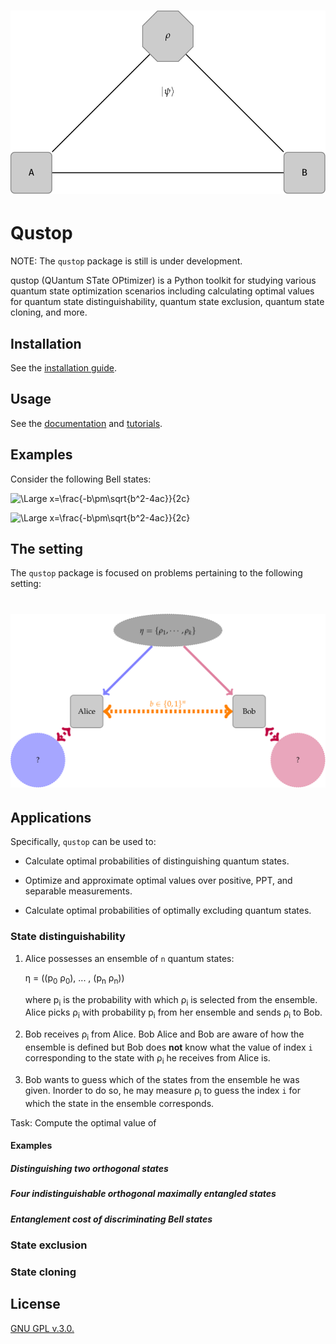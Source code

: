 # ![logo](./docs/figures/logo.svg "logo") 

# Qustop

NOTE: The `qustop` package is still is under development. 

qustop (QUantum STate OPtimizer) is a Python toolkit for studying various quantum state
optimization scenarios including calculating optimal values for quantum state distinguishability, 
quantum state exclusion, quantum state cloning, and more.

## Installation

See the [installation guide](https://qustop.readthedocs.io/en/latest/getting_started.html).

## Usage

See the [documentation](https://toqito.readthedocs.io/en/latest/index.html) and 
[tutorials](https://qustop.readthedocs.io/en/latest/tutorials.html).

## Examples

Consider the following Bell states:

![\Large x=\frac{-b\pm\sqrt{b^2-4ac}}{2c}](https://latex.codecogs.com/svg.latex?\Large&space;|\psi_0\rangle=\frac{|00\rangle+|11\rangle}{\sqrt{2}},\quad|\psi_1\rangle=\frac{|01\rangle+|10\rangle}{\sqrt{2}},) 

![\Large x=\frac{-b\pm\sqrt{b^2-4ac}}{2c}](https://latex.codecogs.com/svg.latex?\Large&space;|\psi_2\rangle=\frac{|01\rangle-|10\rangle}{\sqrt{2}},\quad|\psi_3\rangle=\frac{|00\rangle-|11\rangle}{\sqrt{2}}) 

## The setting

The `qustop` package is focused on problems pertaining to the following setting:

# ![setting](./docs/figures/quantum_state_distinguish.svg "setting") 

## Applications

Specifically, `qustop` can be used to:

- Calculate optimal probabilities of distinguishing quantum states.  

- Optimize and approximate optimal values over positive, PPT, and separable measurements.

- Calculate optimal probabilities of optimally excluding quantum states.

### State distinguishability

1. Alice possesses an ensemble of `n` quantum states:

    &eta; = ((p<sub>0</sub> &rho;<sub>0</sub>), ... , (p<sub>n</sub> &rho;<sub>n</sub>))

    where p<sub>i</sub> is the probability with which &rho;<sub>i</sub> is selected from the
    ensemble. Alice picks &rho;<sub>i</sub> with probability p<sub>i</sub> from her ensemble
    and sends &rho;<sub>i</sub> to Bob.

2. Bob receives &rho;<sub>i</sub> from Alice. Bob Alice and Bob are aware of how the ensemble is
   defined but Bob does **not** know what the value of index `i` corresponding to the state with
   &rho;<sub>i</sub> he receives from Alice is.

3. Bob wants to guess which of the states from the ensemble he was given. Inorder to do so, he
   may measure &rho;<sub>i</sub> to guess the index `i` for which the state in the ensemble
   corresponds.
   
Task: Compute the optimal value of

#### Examples

##### Distinguishing two orthogonal states

##### Four indistinguishable orthogonal maximally entangled states

##### Entanglement cost of discriminating Bell states

### State exclusion

### State cloning

## License

[GNU GPL v.3.0.](https://github.com/vprusso/qustop/blob/master/LICENSE)
